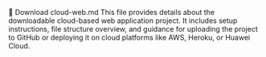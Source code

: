 📄 Download cloud-web.md
This file provides details about the downloadable cloud-based web application project. It includes setup instructions, file structure overview, and guidance for uploading the project to GitHub or deploying it on cloud platforms like AWS, Heroku, or Huawei Cloud.
